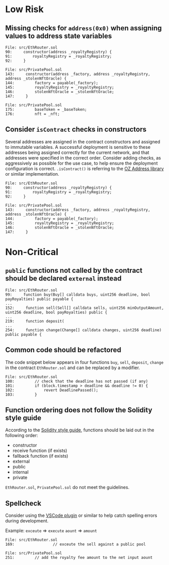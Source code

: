 # Low Risk

## Missing checks for `address(0x0)` when assigning values to address state variables

```solidity
File: src/EthRouter.sol
90:     constructor(address _royaltyRegistry) {
91:         royaltyRegistry = _royaltyRegistry;
92:     }
```
```solidity
File: src/PrivatePool.sol
143:     constructor(address _factory, address _royaltyRegistry, address _stolenNftOracle) {
144:         factory = payable(_factory);
145:         royaltyRegistry = _royaltyRegistry;
146:         stolenNftOracle = _stolenNftOracle;
147:     }
```
```solidity
File: src/PrivatePool.sol
175:         baseToken = _baseToken;
176:         nft = _nft;
```

## Consider `isContract` checks in constructors
Several addresses are assigned in the contract constructors and assigned to immutable variables. A successful deployment is sensitive to these addresses being assigned correctly for the current network, and that addresses were specified in the correct order. Consider adding checks, as aggressively as possible for the use case, to help ensure the deployment configuration is correct.
`.isContract()` is referring to the [OZ Address library](https://github.com/OpenZeppelin/openzeppelin-contracts/blob/master/contracts/utils/Address.sol#L40) or similar implementation.

```solidity
File: src/EthRouter.sol
90:     constructor(address _royaltyRegistry) {
91:         royaltyRegistry = _royaltyRegistry;
92:     }
```
```solidity
File: src/PrivatePool.sol
143:     constructor(address _factory, address _royaltyRegistry, address _stolenNftOracle) {
144:         factory = payable(_factory);
145:         royaltyRegistry = _royaltyRegistry;
146:         stolenNftOracle = _stolenNftOracle;
147:     }
```

# Non-Critical

## `public` functions not called by the contract should be declared `external` instead
```solidity
File: src/EthRouter.sol
99:     function buy(Buy[] calldata buys, uint256 deadline, bool payRoyalties) public payable {
...
152:     function sell(Sell[] calldata sells, uint256 minOutputAmount, uint256 deadline, bool payRoyalties) public {
...
219:     function deposit(
...
254:     function change(Change[] calldata changes, uint256 deadline) public payable {
```

## Common code should be refactored

The code snippet below appears in four functions `buy`, `sell`, `deposit`, `change` in the contract `EthRouter.sol` and can be replaced by a modifier.

```solidity
File: src/EthRouter.sol
100:         // check that the deadline has not passed (if any)
101:         if (block.timestamp > deadline && deadline != 0) {
102:             revert DeadlinePassed();
103:         }
```

## Function ordering does not follow the Solidity style guide
According to the [Solidity style guide](https://docs.soliditylang.org/en/v0.8.13/style-guide.html#order-of-functions), functions should be laid out in the following order:
- constructor
- receive function (if exists)
- fallback function (if exists)
- external
- public
- internal
- private

`EthRouter.sol`, `PrivatePool.sol` do not meet the guidelines.

## Spellcheck
Consider using the [VSCode plugin](https://marketplace.visualstudio.com/items?itemName=streetsidesoftware.code-spell-checker) or similar to help catch spelling errors during development.

Example:
`exceute` => `execute`
`aount` => `amount`
```solidity
File: src/EthRouter.sol
169:                 // exceute the sell against a public pool

File: src/PrivatePool.sol
251:         // add the royalty fee amount to the net input aount
```

